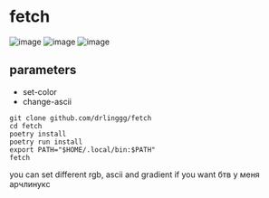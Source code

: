 # fetch 
![image](https://github.com/user-attachments/assets/16aff500-2c28-4025-8f5f-6c5966f135ca)
![image](https://github.com/user-attachments/assets/87dff666-bae5-47c0-8421-44d57b6bf8a9)
![image](https://github.com/user-attachments/assets/643b8b0d-04cd-451a-a58d-c16b59e432de)

## parameters 
- set-color
- change-ascii

```
git clone github.com/drlinggg/fetch 
cd fetch
poetry install
poetry run install
export PATH="$HOME/.local/bin:$PATH"
fetch
```
you can set different rgb, ascii and gradient if you want
бтв у меня арчлинукс

